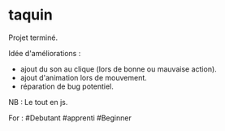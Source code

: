 # taquin

Projet terminé.

Idée d'améliorations :
  - ajout du son au clique (lors de bonne ou mauvaise action).
  - ajout d'animation lors de mouvement.
  - réparation de bug potentiel.
 
 NB : Le tout en js.
 
 For : 
#Debutant
#apprenti
#Beginner
